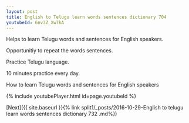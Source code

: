 ```yaml
---
layout: post
title: English to Telugu learn words sentences dictionary 704 
youtubeId: 6nv3Z_Xw7kA
---
```

 
 
Helps to learn Telugu words and sentences for English speakers.

Opportunitiy to repeat the words sentences. 

Practice Telugu language. 
 
10 minutes practice every day. 
 
How to learn Telugu words and sentences for English speakers 
 
{% include youtubePlayer.html id=page.youtubeId %}
 
 
[Next]({{ site.baseurl }}{% link  split1/_posts/2016-10-29-English to telugu learn words sentences dictionary 732 .md%})
 
